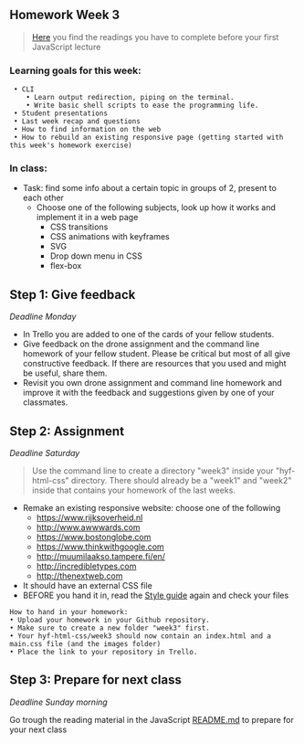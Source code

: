 ## Homework Week 3

>[Here](/JavaScript/Week0/README.md) you find the readings you have to complete before your first JavaScript lecture

### Learning goals for this week:
```
 • CLI
    • Learn output redirection, piping on the terminal.
    • Write basic shell scripts to ease the programming life.
 • Student presentations
 • Last week recap and questions
 • How to find information on the web
 • How to rebuild an existing responsive page (getting started with this week's homework exercise)
```

### In class:
 - Task: find some info about a certain topic in groups of 2, present to each other
   - Choose one of the following subjects, look up how it works and implement it in a web page
      - CSS transitions
      - CSS animations with keyframes
      - SVG
      - Drop down menu in CSS
      - flex-box

## Step 1: Give feedback

_Deadline Monday_

- In Trello you are added to one of the cards of your fellow students.
- Give feedback on the drone assignment and the command line homework of your fellow student. Please be critical but most of all give constructive feedback. If there are resources that you used and might be useful, share them.
- Revisit you own drone assignment and command line homework and improve it with the feedback and suggestions given by one of your classmates.  


## Step 2: Assignment

_Deadline Saturday_

> Use the command line to create a directory "week3" inside your "hyf-html-css" directory. There should already be a "week1" and "week2" inside that contains your homework of the last weeks. 

 - Remake an existing responsive website: choose one of the following
   - https://www.rijksoverheid.nl
   - http://www.awwwards.com
   - https://www.bostonglobe.com
   - https://www.thinkwithgoogle.com
   - http://muumilaakso.tampere.fi/en/
   - http://incredibletypes.com
   - http://thenextweb.com
 - It should have an external CSS file
 - BEFORE you hand it in, read the [Style guide](http://www.w3schools.com/html/html5_syntax.asp) again and check your files


```
How to hand in your homework:
• Upload your homework in your Github repository. 
• Make sure to create a new folder "week3" first. 
• Your hyf-html-css/week3 should now contain an index.html and a main.css file (and the images folder)
• Place the link to your repository in Trello.
```

## Step 3: Prepare for next class

_Deadline Sunday morning_

Go trough the reading material in the JavaScript [README.md](/JavaScript/Week0/README.md) to prepare for your next class
